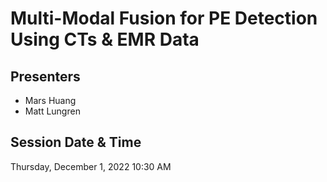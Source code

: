 # Multi-Modal Fusion for PE Detection Using CTs & EMR Data

## Presenters
- Mars Huang
- Matt Lungren

## Session Date & Time
Thursday, December 1, 2022
10:30 AM